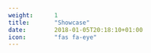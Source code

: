 ```yaml
---
weight:      1
title:       "Showcase"
date:        2018-01-05T20:18:10+01:00
icon:        "fas fa-eye"
---
```

